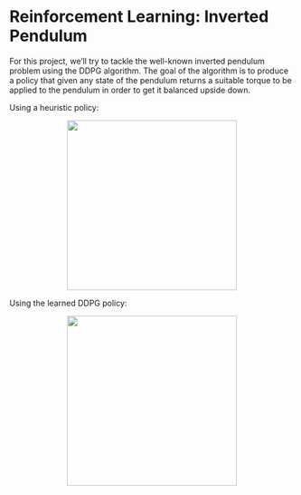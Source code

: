 # Reinforcement Learning: Inverted Pendulum
For this project, we’ll try to tackle the well-known inverted pendulum problem using the DDPG algorithm. The goal of the algorithm is to produce a policy that given any state of the pendulum returns a suitable torque to be applied to the pendulum in order to get it balanced upside down.

Using a heuristic policy:
<p align="center">
  <img src="https://github.com/Quinten-D/RL-inverted-pendulum/assets/56118785/68f68134-74fe-4e40-bfb4-1e92230e4cc7.gif"
    width="300" 
     height="300" />
</p>
Using the learned DDPG policy:
<p align="center">
  <img src="https://github.com/Quinten-D/RL-inverted-pendulum/assets/56118785/ecf9faa1-aa8f-48e5-a751-1e775986634b.gif"
    width="300" 
     height="300" />
</p>

